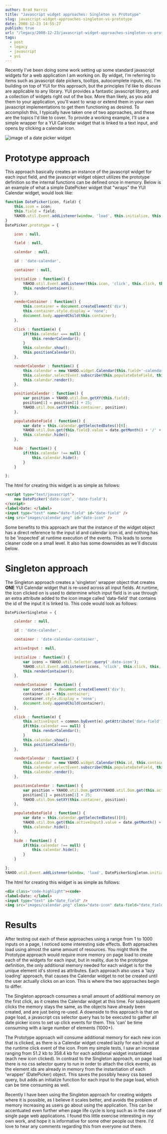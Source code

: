 ```yaml
---
author: Brad Harris
title: "Javascript widget approaches: Singleton vs Prototype"
slug: javascript-widget-approaches-singleton-vs-prototype
date: 2008-12-23 14:55:27
publish: true
url: "/legacy/2008-12-23/javascript-widget-approaches-singleton-vs-prototype/"
tags:
  - post
  - legacy
  - javascript
  - yui
---
```


Recently I've been doing some work setting up some standard javascript widgets for a web application I am working on.  By widget, I'm referring to items such as javascript date pickers, tooltips, autocomplete inputs, etc.  I'm building on top of YUI for this approach, but the principles I'd like to discuss are applicable to any library.  YUI provides a fantastic javascript library, and a collection of widgets right out of the box.  More than likely, as you add them to your application, you'll want to wrap or extend them in your own javascript implementations to get them functioning as desired.  To accomplish this, I typically have taken one of two approaches, and these are the topics I'd like to cover.  To provide a working example, I'll use a simple wrapper for a YUI Calendar widget that is linked to a text input, and opens by clicking a calendar icon.

![image of a date picker widget][datepicker]

# Prototype approach

This approach basically creates an instance of the javascript widget for each input field, and the javascript widget object utilizes the prototype definition so the internal functions can be defined once in memory.  Below is an example of what a simple DatePicker widget that "wraps" the YUI Calendar widget, would look like:

```javascript
function DatePicker(icon, field) {
    this.icon = icon;
    this.field = field;
    YAHOO.util.Event.addListener(window, 'load', this.initialize, this, true);
}
DatePicker.prototype = {

	icon : null,

	field : null,

	calendar : null,

	id : 'date-calendar',

	container : null,

	initialize : function() {
		YAHOO.util.Event.addListener(this.icon, 'click', this.click, this, true);
		this.renderContainer();
	},

	renderContainer : function() {
		this.container = document.createElement('div');
		this.container.style.display = 'none';
		document.body.appendChild(this.container);
	},

	click : function(e) {
		if(this.calendar === null) {
			this.renderCalendar();
		}
		this.calendar.show();
		this.positionCalendar();
	},

	renderCalendar : function() {
		this.calendar = new YAHOO.widget.Calendar(this.field+'-calendar', this.container, { title:'Choose a date:', close:true, navigator: true } );
		this.calendar.selectEvent.subscribe(this.populateDateField, this, true);
		this.calendar.render();
	},

	positionCalendar : function() {
		var position = YAHOO.util.Dom.getXY(this.field);
		position[1] = position[1] + 25;
		YAHOO.util.Dom.setXY(this.container, position);
	},

	populateDateField : function() {
		var date = this.calendar.getSelectedDates()[0];
		YAHOO.util.Dom.get(this.field).value = date.getMonth() + '/' + date.getDate() + '/' + date.getFullYear();
		this.calendar.hide();
	},

	hide : function() {
		if(this.calendar !== null) {
			this.calendar.hide();
		}
	}

};
```

The html for creating this widget is as simple as follows:

```html
<script type="text/javascript">
	new DatePicker('date-icon', 'date-field');
</script>
<label>Date: </label>
<input type="text" name="date-field" id="date-field" />
<img src="images/calendar.png" id="date-icon" />
```

Some benefits to this approach are that the instance of the widget object has a direct reference to the input id and calendar icon id, and nothing has to be 'inspected' at runtime execution of the events.  This leads to some cleaner code on a small level.  It also has some downsides as we'll discuss below.

# Singleton approach

The Singleton approach creates a 'singleton' wrapper object that creates **ONE** YUI Calendar widget that is re-used across all input fields.  At runtime, the icon clicked on is used to determine which input field is in use through an extra attribute added to the icon image called 'data-field' that contains the id of the input it is linked to.  This code would look as follows:

```javascript
DatePickerSingleton = {

	calendar : null,

	id : 'date-calendar',

	container : 'date-calendar-container',

	activeInput : null,

	initialize : function() {
		var icons = YAHOO.util.Selector.query('.date-icon');
		YAHOO.util.Event.addListener(icons, 'click', this.click, this, true);
		this.renderContainer();
	},

	renderContainer : function() {
		var container = document.createElement('div');
		container.id = this.container;
		container.style.display = 'none';
		document.body.appendChild(container);
	},

	click : function(e) {
		this.activeInput = common.byEvent(e).getAttribute('data-field');
		if(this.calendar === null) {
			this.renderCalendar();
		}
		this.calendar.show();
		this.positionCalendar();
	},

	renderCalendar : function() {
		this.calendar = new YAHOO.widget.Calendar(this.id, this.container, { title:'Choose a date:', close:true, navigator: true } );
		this.calendar.selectEvent.subscribe(this.populateDateField, this, true);
		this.calendar.render();
	},

	positionCalendar : function() {
		var position = YAHOO.util.Dom.getXY(YAHOO.util.Dom.get(this.activeInput));
		position[1] = position[1] + 25;
		YAHOO.util.Dom.setXY(this.container, position);
	},

	populateDateField : function() {
		var date = this.calendar.getSelectedDates()[0];
		YAHOO.util.Dom.get(this.activeInput).value = date.getMonth() + '/' + date.getDate() + '/' + date.getFullYear();
		this.calendar.hide();
	},

	hide : function() {
		if(this.calendar !== null) {
			this.calendar.hide();
		}
	}

};
YAHOO.util.Event.addListener(window, 'load', DatePickerSingleton.initialize, DatePickerSingleton, true);
```

The html for creating this widget is as simple as follows:

```html
<div class="code-highlight"><code>
<label>Date: </label>
<input type="text" id="date_field" />
<img src="images/calendar.png" class="date-icon" data-field="date_field" />
```

# Results

After testing out each of these approaches using a range from 1 to 1000 inputs on a page, I noticed some interesting side effects.  Both approaches load using almost the same amount of resources.  You might think the Prototype approach would require more memory on page load to create each of the widgets for each input, but in reality, due to the prototype definition, the only additional memory needed for each widget is for the unique element id's stored as attributes.  Each approach also uses a 'lazy loading' approach, that causes the Calendar widget to not be created until the user actually clicks on an icon.  This is where the two approaches begin to differ.

The Singleton approach consumes a small amount of additional memory on the first click, as it creates the Calendar widget at this time.  For subsequent clicks the memory stays the same, as the objects have already been created, and are just being re-used.  A downside to this approach is that on page load, a javascript css selector query has to be executed to gather all date picker icons to set up click events for them.  This 'can' be time consuming with a large number of elements (1000+).

The Prototype approach will consume additional memory for each new icon that is clicked, as there is a Calendar widget created lazily for each input at the runtime click event of the icon.  From my simple tests, I saw an increase ranging from 51.2 kb to 358.4 kb for each additional widget instantiated (each new icon clicked).  In contrast to the Singleton approach, on page load there is no css selector query to run in order to attach the click events, as the element ids are already in memory from the instantiation of each 'wrapper' (DatePicker) object.  This saves the possibly heavy css based query, but adds an initialize function for each input to the page load, which can be time consuming as well.

Recently I have been using the Singleton approach for creating widgets where it is possible, as I believe it scales better, and avoids the problem of memory increasing as users go about using the application.  This can be accentuated even further when page life cycle is long such as in the case of single page web applications.  I found this little exercise interesting in my own work, and hope it is informative for some other people out there.  I'd love to hear any comments regarding this from everyone out there.

[datepicker]: /images/datepicker.gif

